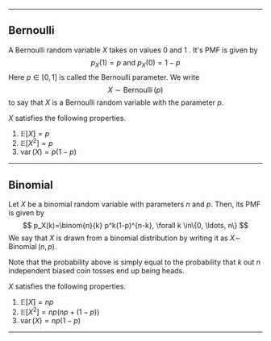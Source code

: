 ___
## Bernoulli
A Bernoulli random variable $X$ takes on values 0 and 1 . It's PMF is given by
$$
p_X(1)=p \text { and } p_X(0)=1-p
$$
Here $p \in[0,1]$ is called the Bernoulli parameter. We write
$$
X \sim \operatorname{Bernoulli}(p)
$$
to say that $X$ is a Bernoulli random variable with the parameter $p$. 

$X$ satisfies the following properties.
1. $\mathbb{E}[X]=p$
2. $\mathbb{E}\left[X^2\right]=p$
3. $\operatorname{var}(X)=p(1-p)$
___
## Binomial
Let $X$ be a binomial random variable with parameters $n$ and $p$. Then, its PMF is given by
$$
p_X(k)=\binom{n}{k} p^k(1-p)^{n-k}, \forall k \in\{0, \ldots, n\}
$$
We say that $X$ is drawn from a binomial distribution by writing it as $X \sim$ $\operatorname{Binomial}(n, p)$.

Note that the probability above is simply equal to the probability that $k$ out $n$ independent biased coin tosses end up being heads.

$X$ satisfies the following properties.
1. $\mathbb{E}[X]=n p$
2. $\mathbb{E}\left[X^2\right]=n p(n p+(1-p))$
3. $\operatorname{var}(X)=n p(1-p)$
---
